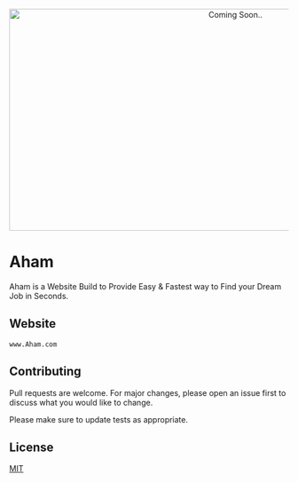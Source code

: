 <div align="center">
	<br>
	<a href="https://github.com/sindresorhus/css-in-readme-like-wat/blame/main/header.svg">
		<img src="header.svg" width="800" height="400" alt="Coming Soon..">
	</a>
	<br>
</div>

# Aham

Aham is a Website Build to Provide Easy & Fastest way to Find your Dream Job in Seconds.

## Website

```
www.Aham.com
```




## Contributing
Pull requests are welcome. For major changes, please open an issue first to discuss what you would like to change.

Please make sure to update tests as appropriate.

## License
[MIT](https://choosealicense.com/licenses/mit/)
